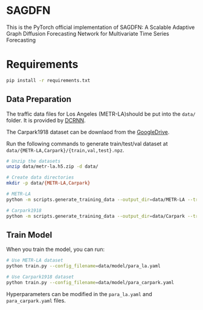 # SAGDFN
 This is the PyTorch official implementation of SAGDFN: A Scalable Adaptive Graph Diffusion Forecasting Network for Multivariate Time Series Forecasting
# Requirements
```bash
pip install -r requirements.txt
```
## Data Preparation

The traffic data files for Los Angeles (METR-LA)should be put into the `data/` folder. It is provided by [DCRNN](https://github.com/chnsh/DCRNN_PyTorch).

The Carpark1918 dataset can be downlaod from the [GoogleDrive](https://drive.google.com/drive/folders/1oVOGL-gFR2osHjStaw5_Ma8YTchgw0r3?usp=sharing).


Run the following commands to generate train/test/val dataset at  `data/{METR-LA,Carpark}/{train,val,test}.npz`.
```bash
# Unzip the datasets
unzip data/metr-la.h5.zip -d data/

# Create data directories
mkdir -p data/{METR-LA,Carpark}

# METR-LA
python -m scripts.generate_training_data --output_dir=data/METR-LA --traffic_df_filename=data/metr-la.h5

# Carpark1918
python -m scripts.generate_training_data --output_dir=data/Carpark --traffic_df_filename=data/carpark_05_06.h5
```

## Train Model

When you train the model, you can run:

```bash
# Use METR-LA dataset
python train.py --config_filename=data/model/para_la.yaml

# Use Carpark1918 dataset
python train.py --config_filename=data/model/para_carpark.yaml
```

Hyperparameters can be modified in the `para_la.yaml` and `para_carpark.yaml` files.
